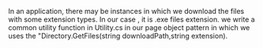 In an application, there may be instances in which we download the files with some extension types. In our case , it is .exe files extension.
we write a common utility function in Utility.cs in our page object pattern in which we uses the "Directory.GetFiles(string downloadPath,string extension).

